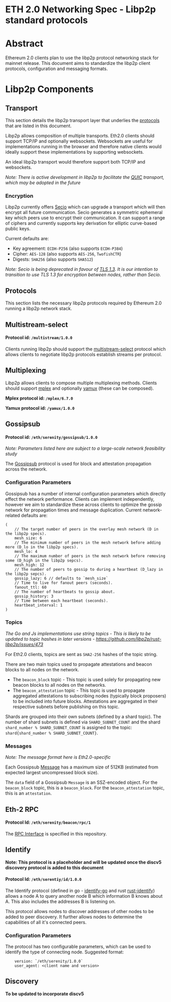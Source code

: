ETH 2.0 Networking Spec - Libp2p standard protocols
===

# Abstract

Ethereum 2.0 clients plan to use the libp2p protocol networking stack for
mainnet release. This document aims to standardize the libp2p client protocols,
configuration and messaging formats.

# Libp2p Components 

## Transport

This section details the libp2p transport layer that underlies the
[protocols](#protocols) that are listed in this document.

Libp2p allows composition of multiple transports. Eth2.0 clients should support
TCP/IP and optionally websockets. Websockets are useful for implementations
running in the browser and therefore native clients would ideally support these implementations 
by supporting websockets.

An ideal libp2p transport would therefore support both TCP/IP and websockets.

*Note: There is active development in libp2p to facilitate the
[QUIC](https://github.com/libp2p/go-libp2p-quic-transport) transport, which may
be adopted in the future*

### Encryption

Libp2p currently offers [Secio](https://github.com/libp2p/specs/pull/106) which
can upgrade a transport which will then encrypt all future communication. Secio
generates a symmetric ephemeral key which peers use to encrypt their
communication. It can support a range of ciphers and currently supports key
derivation for elliptic curve-based public keys.

Current defaults are:
- Key agreement: `ECDH-P256` (also supports `ECDH-P384`)
- Cipher: `AES-128` (also supports `AES-256`, `TwofishCTR`)
- Digests: `SHA256` (also supports `SHA512`)

*Note: Secio is being deprecated in favour of [TLS
1.3](https://github.com/libp2p/specs/blob/master/tls/tls.md). It is our
intention to transition to use TLS 1.3 for encryption between nodes, rather
than Secio.*


## Protocols

This section lists the necessary libp2p protocols required by Ethereum 2.0
running a libp2p network stack.

## Multistream-select

#### Protocol id: `/multistream/1.0.0`

Clients running libp2p should support the
[multistream-select](https://github.com/multiformats/multistream-select/)
protocol which allows clients to negotiate libp2p protocols establish streams
per protocol.

## Multiplexing

Libp2p allows clients to compose multiple multiplexing methods. Clients should
support [mplex](https://github.com/libp2p/specs/tree/master/mplex) and
optionally [yamux](https://github.com/hashicorp/yamux/blob/master/spec.md)
(these can be composed).

**Mplex protocol id: `/mplex/6.7.0`**

**Yamux protocol id: `/yamux/1.0.0`**

## Gossipsub

#### Protocol id: `/eth/serenity/gossipsub/1.0.0`

*Note: Parameters listed here are subject to a large-scale network feasibility
study*

The [Gossipsub](https://github.com/libp2p/specs/tree/master/pubsub/gossipsub)
protocol is used for block and attestation propagation across the
network.

### Configuration Parameters

Gossipsub has a number of internal configuration parameters which directly
effect the network performance.  Clients can implement independently, however
we aim to standardize these across clients to optimize the gossip network for
propagation times and message duplication. Current network-related defaults are:

```
(
	// The target number of peers in the overlay mesh network (D in the libp2p specs).
	mesh_size: 6
	// The minimum number of peers in the mesh network before adding more (D_lo in the libp2p specs).
	mesh_lo: 4
	// The maximum number of peers in the mesh network before removing some (D_high in the libp2p sepcs).
	mesh_high: 12
	// The number of peers to gossip to during a heartbeat (D_lazy in the libp2p sepcs).
	gossip_lazy: 6 // defaults to `mesh_size`
	// Time to live for fanout peers (seconds).
	fanout_ttl: 60
	// The number of heartbeats to gossip about.
	gossip_history: 3
	// Time between each heartbeat (seconds).
	heartbeat_interval: 1
)
```

### Topics

*The Go and Js implementations use string topics - This is likely to be
updated to topic hashes in later versions - https://github.com/libp2p/rust-libp2p/issues/473*

For Eth2.0 clients, topics are sent as `SHA2-256` hashes of the topic string.

There are two main topics used to propagate attestations and beacon blocks to
all nodes on the network.

- The `beacon_block` topic - This topic is used solely for propagating new
	beacon blocks to all nodes on the networks.
- The `beacon_attestation` topic - This topic is used to propagate
	aggregated attestations to subscribing nodes (typically block proposers) to
	be included into future blocks. Attestations are aggregated in their
	respective subnets before publishing on this topic.

Shards are grouped into their own subnets (defined by a shard topic). The
number of shard subnets is defined via `SHARD_SUBNET_COUNT` and the shard
`shard_number % SHARD_SUBNET_COUNT` is assigned to the topic:
`shard{shard_number % SHARD_SUBNET_COUNT}`.

### Messages

*Note: The message format here is Eth2.0-specific*

Each Gossipsub
[Message](https://github.com/libp2p/go-libp2p-pubsub/blob/master/pb/rpc.proto#L17-L24)
has a maximum size of 512KB (estimated from expected largest uncompressed block
size).

The `data` field of a Gossipsub `Message` is an SSZ-encoded object. For the `beacon_block` topic,
this is a `beacon_block`. For the `beacon_attestation` topic, this is
an `attestation`.

## Eth-2 RPC

#### Protocol Id: `/eth/serenity/beacon/rpc/1`

The [RPC Interface](./rpc-interface.md) is specified in this repository.

## Identify

**Note: This protocol is a placeholder and will be updated once the discv5
discovery protocol is added to this document**

#### Protocol Id: `/eth/serentiy/id/1.0.0` 

The Identify protocol (defined in go - [identify-go](https://github.com/ipfs/go-ipfs/blob/master/core/commands/id.go) and rust [rust-identify](https://github.com/libp2p/rust-libp2p/blob/master/protocols/identify/src/lib.rs))
allows a node A to query another node B which information B knows about A. This also includes the addresses B is listening on.

This protocol allows nodes to discover addresses of other nodes to be added to
peer discovery. It further allows nodes to determine the capabilities of all it's connected
peers.

### Configuration Parameters

The protocol has two configurable parameters, which can be used to identify the
type of connecting node. Suggested format:
```
	version: `/eth/serenity/1.0.0`
	user_agent: <client name and version>
```

## Discovery

**To be updated to incorporate discv5**
